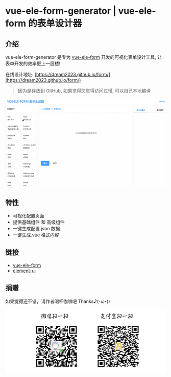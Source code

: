 # vue-ele-form-generator | vue-ele-form 的表单设计器

## 介绍

vue-ele-form-generator 是专为 [vue-ele-form](https://github.com/dream2023/vue-ele-form) 开发的可视化表单设计工具, 让表单开发的效率更上一层楼!

在线设计地址: [https://dream2023.github.io/form/](https://dream2023.github.io/form/)

> 因为是存放到 GitHub, 如果觉得您觉得访问过慢, 可以自己本地编译

![image](https://raw.githubusercontent.com/dream2023/images/master/vue-ele-form-generator.4j3mllhqkds.gif)

## 特性

- 可视化配置页面
- 提供基础组件 和 高级组件
- 一键生成配置 json 数据
- 一键生成.vue 格式内容

## 链接

- [vue-ele-form](https://github.com/dream2023/vue-ele-form)
- [element-ui](http://element-cn.eleme.io)

## 捐赠

如果觉得还不错，请作者喝杯咖啡吧 Thanks♪(･ω･)ﾉ

![image](https://raw.githubusercontent.com/dream2023/images/master/donation.61k4s17xdft.jpg)
